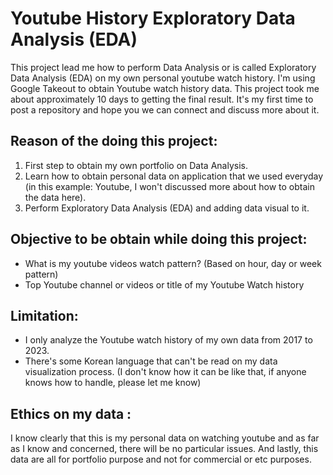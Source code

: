 # Youtube History Exploratory Data Analysis (EDA)

This project lead me how to perform Data Analysis or is called Exploratory Data Analysis (EDA) on my own personal youtube watch history. I'm using Google Takeout to obtain Youtube watch history data. This project took me about approximately 10 days to getting the final result. It's my first time to post a repository and hope you we can connect and discuss more about it. 

## Reason of the doing this project:
1. First step to obtain my own portfolio on Data Analysis.
2. Learn how to obtain personal data on application that we used everyday (in this example: Youtube, I won't discussed more about how to obtain the data here).
3. Perform Exploratory Data Analysis (EDA) and adding data visual to it.

## Objective to be obtain while doing this project:
- What is my youtube videos watch pattern? (Based on hour, day or week pattern)
- Top Youtube channel or videos or title of my Youtube Watch history

## Limitation:
- I only analyze the Youtube watch history of my own data from 2017 to 2023.
- There's some Korean language that can't be read on my data visualization process. (I don't know how it can be like that, if anyone knows how to handle, please let me know)


## Ethics on my data :
I know clearly that this is my personal data on watching youtube and as far as I know and concerned, there will be no particular issues. And lastly, this data are all for portfolio purpose and not for commercial or etc purposes.
